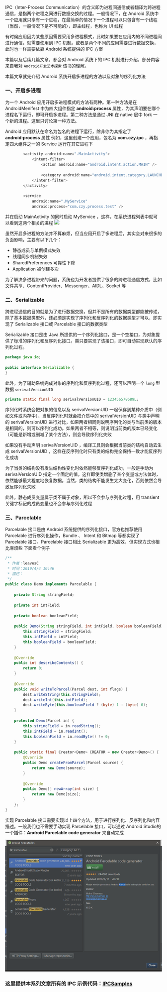 IPC（Inter-Process Communication）的含义即为进程间通信或者翻译为跨进程通信，是指两个进程之间进行数据交换的过程。一般情况下，在 Android 系统中一个应用就只享有一个进程，在最简单的情况下一个进程可以只包含有一个线程（当然，一般情况下是不可能的），即主线程，也称为 UI 线程

有时候应用因为某些原因需要采用多进程模式，此时如果要在应用内的不同进程间进行通信，就需要使用到 IPC 机制。或者是两个不同的应用需要进行数据交换，此时也一样需要依靠 Android 系统提供的 IPC 方案

本篇以及后续几篇文章，都会对 Android 系统下的 IPC 机制进行介绍，部分内容来自我对 `Android开发艺术探索` 该书的理解。

本篇文章就先介绍 Android 系统开启多进程的方法以及对象的序列化方法

### 一、开启多进程

为一个 Android 应用开启多进程模式的方法有两种。第一种方法是在 AndroidMenifest 中为四大组件指定 **android:process** 属性，为其声明要在哪个进程名下运行，即可开启多进程。第二种方法是通过 JNI 在 native 层中 fork 一个新的进程。这里只讨论第一种方法。

Android 应用默认在命名为包名的进程下运行，除非你为其指定了 **android:process** 属性
例如，这里创建一个应用，包名为 **com.czy.ipc** ，再指定四大组件之一的 Service 运行在其它进程下

``` java
        <activity android:name=".MainActivity">
            <intent-filter>
                <action android:name="android.intent.action.MAIN" />

                <category android:name="android.intent.category.LAUNCHER" />
            </intent-filter>
        </activity>

        <service
            android:name=".MyService"
            android:process="com.czy.process.test" />
```
并在启动 MainActivity 的同时启动 MyService ，这样，在系统进程列表中就可以看到这两个相关的进程
![](https://upload-images.jianshu.io/upload_images/2552605-06601ada5827dab8.png?imageMogr2/auto-orient/strip%7CimageView2/2/w/1240)


虽然开启多进程的方法并不算麻烦，但当应用开启了多进程后，其实会对来很多的负面影响，主要有以下几个：

 - 静态成员与单例模式失效
 - 线程同步机制失效
 - SharedPreferences 可靠性下降
 - Application 被创建多次

为了解决多进程带来的问题，系统也为开发者提供了很多的跨进程通信方式，比如文件共享、ContentProvider、Messenger、AIDL、Socket 等

### 二、Serializable 

跨进程通信的目的就是为了进行数据交换，但并不是所有的数据类型都能被传递，除了基本数据类型外，还必须是实现了序列化和反序列化的数据类型才可以，即实现了 Serializable 接口或 Parcelable 接口的数据类型

Serializable 接口是由 Java 所提供的一个序列化接口，是一个空接口，为对象提供了标准的序列化和反序列化接口。类只要实现了该接口，即可自动实现默认的序列化过程。

``` java
package java.io;

public interface Serializable {
}

```
此外，为了辅助系统完成对象的序列化和反序列化过程，还可以声明一个 `long` 型数据 `serivalVersionUID` 

``` java
private static final long serivalVersionUID = 123456578689L;
```
序列化时系统会把对象的信息以及 serivalVersionUID 一起保存到某种介质中（例如文件或内存中），当反序列化时就会把介质中的 serivalVersionUID 与类中声明的 serivalVersionUID 进行对比，如果两者相同则说明序列化的类与当前类的版本是相同的，则可以序列化成功。如果两者不相等，则说明当前类的版本已经变化（可能是新增或删减了某个方法），则会导致序列化失败

如果没有手动声明 serivalVersionUID ，编译工具则会根据当前类的结构自动去生成 serivalVersionUID ，这样在反序列化时只有类的结构完全保持一致才能反序列化成功

为了当类的结构没有发生结构性变化时依然能够反序列化成功，一般是手动为 serivalVersionUID 指定一个固定的值。这样即使类增删了某个变量或方法体时，依然能够最大程度地恢复数据。当然，类的结构不能发生太大变化，否则依然会导致反序列化失败

此外，静态成员变量属于类不属于对象，所以不会参与序列化过程，用 transient 关键字标记的成员变量也不会参与序列化过程

### 三、Parcelable
Parcelable 接口是由 Android 系统提供的序列化接口，官方也推荐使用 Parcelable 进行序列化操作，Bundle 、 Intent 和 Bitmap 等都实现了 Parcelable 接口。Parcelable 接口相比 Serializable 更为高效，但实现方式也相比麻烦些
下面看个例子

``` java
/**
 * 作者：leavesC
 * 时间：2019/4/4 10:46
 * 描述：
 */
public class Demo implements Parcelable {

    private String stringField;

    private int intField;

    private boolean booleanField;

    public Demo(String stringField, int intField, boolean booleanField) {
        this.stringField = stringField;
        this.intField = intField;
        this.booleanField = booleanField;
    }

    @Override
    public int describeContents() {
        return 0;
    }

    @Override
    public void writeToParcel(Parcel dest, int flags) {
        dest.writeString(this.stringField);
        dest.writeInt(this.intField);
        dest.writeByte(this.booleanField ? (byte) 1 : (byte) 0);
    }

    protected Demo(Parcel in) {
        this.stringField = in.readString();
        this.intField = in.readInt();
        this.booleanField = in.readByte() != 0;
    }

    public static final Creator<Demo> CREATOR = new Creator<Demo>() {
        @Override
        public Demo createFromParcel(Parcel source) {
            return new Demo(source);
        }

        @Override
        public Demo[] newArray(int size) {
            return new Demo[size];
        }
    };
}
```
实现 Parcelable 接口需要实现以上四个方法，用于进行序列化、反序列化和内容描述。一般我们也不需要手动实现 Parcelable 接口，可以通过 Android Studio的一个插件：**Android Parcelable code generator** 来自动完成

![](https://raw.githubusercontent.com/hhhaiai/Picture/main/img/202210231737526.png)

### **这里提供本系列文章所有的 IPC 示例代码：[IPCSamples](https://github.com/leavesC/IPCSamples)**